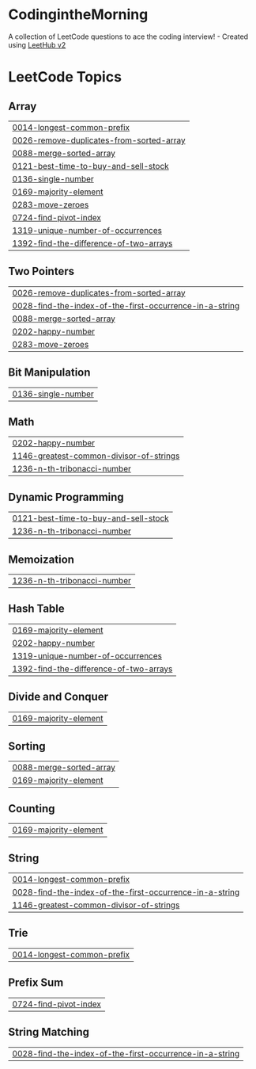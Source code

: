 # CodingintheMorning
A collection of LeetCode questions to ace the coding interview! - Created using [LeetHub v2](https://github.com/arunbhardwaj/LeetHub-2.0)

<!---LeetCode Topics Start-->
# LeetCode Topics
## Array
|  |
| ------- |
| [0014-longest-common-prefix](https://github.com/Kihwan-dev/CodingintheMorning/tree/master/0014-longest-common-prefix) |
| [0026-remove-duplicates-from-sorted-array](https://github.com/Kihwan-dev/CodingintheMorning/tree/master/0026-remove-duplicates-from-sorted-array) |
| [0088-merge-sorted-array](https://github.com/Kihwan-dev/CodingintheMorning/tree/master/0088-merge-sorted-array) |
| [0121-best-time-to-buy-and-sell-stock](https://github.com/Kihwan-dev/CodingintheMorning/tree/master/0121-best-time-to-buy-and-sell-stock) |
| [0136-single-number](https://github.com/Kihwan-dev/CodingintheMorning/tree/master/0136-single-number) |
| [0169-majority-element](https://github.com/Kihwan-dev/CodingintheMorning/tree/master/0169-majority-element) |
| [0283-move-zeroes](https://github.com/Kihwan-dev/CodingintheMorning/tree/master/0283-move-zeroes) |
| [0724-find-pivot-index](https://github.com/Kihwan-dev/CodingintheMorning/tree/master/0724-find-pivot-index) |
| [1319-unique-number-of-occurrences](https://github.com/Kihwan-dev/CodingintheMorning/tree/master/1319-unique-number-of-occurrences) |
| [1392-find-the-difference-of-two-arrays](https://github.com/Kihwan-dev/CodingintheMorning/tree/master/1392-find-the-difference-of-two-arrays) |
## Two Pointers
|  |
| ------- |
| [0026-remove-duplicates-from-sorted-array](https://github.com/Kihwan-dev/CodingintheMorning/tree/master/0026-remove-duplicates-from-sorted-array) |
| [0028-find-the-index-of-the-first-occurrence-in-a-string](https://github.com/Kihwan-dev/CodingintheMorning/tree/master/0028-find-the-index-of-the-first-occurrence-in-a-string) |
| [0088-merge-sorted-array](https://github.com/Kihwan-dev/CodingintheMorning/tree/master/0088-merge-sorted-array) |
| [0202-happy-number](https://github.com/Kihwan-dev/CodingintheMorning/tree/master/0202-happy-number) |
| [0283-move-zeroes](https://github.com/Kihwan-dev/CodingintheMorning/tree/master/0283-move-zeroes) |
## Bit Manipulation
|  |
| ------- |
| [0136-single-number](https://github.com/Kihwan-dev/CodingintheMorning/tree/master/0136-single-number) |
## Math
|  |
| ------- |
| [0202-happy-number](https://github.com/Kihwan-dev/CodingintheMorning/tree/master/0202-happy-number) |
| [1146-greatest-common-divisor-of-strings](https://github.com/Kihwan-dev/CodingintheMorning/tree/master/1146-greatest-common-divisor-of-strings) |
| [1236-n-th-tribonacci-number](https://github.com/Kihwan-dev/CodingintheMorning/tree/master/1236-n-th-tribonacci-number) |
## Dynamic Programming
|  |
| ------- |
| [0121-best-time-to-buy-and-sell-stock](https://github.com/Kihwan-dev/CodingintheMorning/tree/master/0121-best-time-to-buy-and-sell-stock) |
| [1236-n-th-tribonacci-number](https://github.com/Kihwan-dev/CodingintheMorning/tree/master/1236-n-th-tribonacci-number) |
## Memoization
|  |
| ------- |
| [1236-n-th-tribonacci-number](https://github.com/Kihwan-dev/CodingintheMorning/tree/master/1236-n-th-tribonacci-number) |
## Hash Table
|  |
| ------- |
| [0169-majority-element](https://github.com/Kihwan-dev/CodingintheMorning/tree/master/0169-majority-element) |
| [0202-happy-number](https://github.com/Kihwan-dev/CodingintheMorning/tree/master/0202-happy-number) |
| [1319-unique-number-of-occurrences](https://github.com/Kihwan-dev/CodingintheMorning/tree/master/1319-unique-number-of-occurrences) |
| [1392-find-the-difference-of-two-arrays](https://github.com/Kihwan-dev/CodingintheMorning/tree/master/1392-find-the-difference-of-two-arrays) |
## Divide and Conquer
|  |
| ------- |
| [0169-majority-element](https://github.com/Kihwan-dev/CodingintheMorning/tree/master/0169-majority-element) |
## Sorting
|  |
| ------- |
| [0088-merge-sorted-array](https://github.com/Kihwan-dev/CodingintheMorning/tree/master/0088-merge-sorted-array) |
| [0169-majority-element](https://github.com/Kihwan-dev/CodingintheMorning/tree/master/0169-majority-element) |
## Counting
|  |
| ------- |
| [0169-majority-element](https://github.com/Kihwan-dev/CodingintheMorning/tree/master/0169-majority-element) |
## String
|  |
| ------- |
| [0014-longest-common-prefix](https://github.com/Kihwan-dev/CodingintheMorning/tree/master/0014-longest-common-prefix) |
| [0028-find-the-index-of-the-first-occurrence-in-a-string](https://github.com/Kihwan-dev/CodingintheMorning/tree/master/0028-find-the-index-of-the-first-occurrence-in-a-string) |
| [1146-greatest-common-divisor-of-strings](https://github.com/Kihwan-dev/CodingintheMorning/tree/master/1146-greatest-common-divisor-of-strings) |
## Trie
|  |
| ------- |
| [0014-longest-common-prefix](https://github.com/Kihwan-dev/CodingintheMorning/tree/master/0014-longest-common-prefix) |
## Prefix Sum
|  |
| ------- |
| [0724-find-pivot-index](https://github.com/Kihwan-dev/CodingintheMorning/tree/master/0724-find-pivot-index) |
## String Matching
|  |
| ------- |
| [0028-find-the-index-of-the-first-occurrence-in-a-string](https://github.com/Kihwan-dev/CodingintheMorning/tree/master/0028-find-the-index-of-the-first-occurrence-in-a-string) |
<!---LeetCode Topics End-->